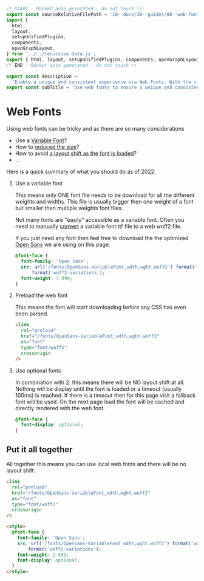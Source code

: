 ```js server
/* START - Rocket auto generated - do not touch */
export const sourceRelativeFilePath = '10--docs/30--guides/80--web-fonts.rocket.md';
import {
  html,
  layout,
  setupUnifiedPlugins,
  components,
  openGraphLayout,
} from '../../recursive.data.js';
export { html, layout, setupUnifiedPlugins, components, openGraphLayout };
/* END - Rocket auto generated - do not touch */

export const description =
  'Enable a unique and consistent experience via Web Fonts. With the right loading strategy there will be no layout shift.';
export const subTitle = 'Use web fonts to ensure a unique and consistent experience.';
```

# Web Fonts

Using web fonts can be tricky and as there are so many considerations

- Use a [Variable Font](https://web.dev/variable-fonts/)?
- How to [reduced the size](https://web.dev/reduce-webfont-size/)?
- How to avoid [a layout shift as the font is loaded](https://web.dev/preload-optional-fonts/)?
- ...

Here is a quick summary of what you should do as of 2022.

1. Use a variable font

   This means only ONE font file needs to be download for all the different weights and widths.
   This file is usually bigger then one weight of a font but smaller then multiple weights font files.

   Not many fonts are "easily" accessible as a variable font. Often you need to manually [convert](https://convertio.co/ttf-woff/) a variable font ttf file to a web woff2 file.

   If you just need any font then feel free to download the the optimized [Open Sans](/fonts/OpenSans-VariableFont_wdth,wght.woff2) we are using on this page.

   ```css
   @font-face {
     font-family: 'Open Sans';
     src: url('/fonts/OpenSans-VariableFont_wdth,wght.woff2') format('woff2 supports variations'), url('/fonts/OpenSans-VariableFont_wdth,wght.woff2')
         format('woff2-variations');
     font-weight: 1 999;
   }
   ```

2. Preload the web font

   This means the font will start downloading before any CSS has even been parsed.

   ```html
   <link
     rel="preload"
     href="/fonts/OpenSans-VariableFont_wdth,wght.woff2"
     as="font"
     type="font/woff2"
     crossorigin
   />
   ```

3. Use optional fonts

   In combination with 2. this means there will be NO layout shift at all. Nothing will be display until the font is loaded or a timeout (usually 100ms) is reached. If there is a timeout then for this page visit a fallback font will be used.
   On the next page load the font will be cached and directly rendered with the web font.

   ```css
   @font-face {
     font-display: optional;
   }
   ```

## Put it all together

All together this means you can use local web fonts and there will be no layout shift.

```html
<link
  rel="preload"
  href="/fonts/OpenSans-VariableFont_wdth,wght.woff2"
  as="font"
  type="font/woff2"
  crossorigin
/>

<style>
  @font-face {
    font-family: 'Open Sans';
    src: url('/fonts/OpenSans-VariableFont_wdth,wght.woff2') format('woff2 supports variations'), url('/fonts/OpenSans-VariableFont_wdth,wght.woff2')
        format('woff2-variations');
    font-weight: 1 999;
    font-display: optional;
  }
</style>
```
